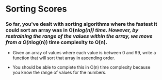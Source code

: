 # Sorting Scores

### So far, you've dealt with sorting algorithms where the fastest it could sort an array was in O(n*log(n)) time. However, by restraining the range of the values within the array, we move from a O(n*log(n)) time complexity to O(n).

* Given an array of values where each value is between 0 and 99, write a function that will sort that array in ascending order.

* You should be able to complete this in O(n) time complexity because you know the range of values for the numbers.
